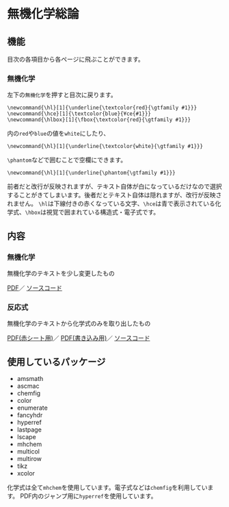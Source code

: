 # 無機化学総論
## 機能
目次の各項目から各ページに飛ぶことができます。
### 無機化学
左下の`無機化学`を押すと目次に戻ります。
```
\newcommand{\hl}[1]{\underline{\textcolor{red}{\gtfamily #1}}}
\newcommand{\hce}[1]{\textcolor{blue}{¥ce{#1}}}
\newcommand{\hlbox}[1]{\fbox{\textcolor{red}{\gtfamily #1}}}
```
内の`red`や`blue`の値を`white`にしたり、
```
\newcommand{\hl}[1]{\underline{\textcolor{white}{\gtfamily #1}}}
```
`\phantom`などで囲むことで空欄にできます。
```
\newcommand{\hl}[1]{\underline{\phantom{\gtfamily #1}}}
```
前者だと改行が反映されますが、テキスト自体が白になっているだけなので選択することがきてしまいます。後者だとテキスト自体は隠れますが、改行が反映されません。
`\hl`は下線付きの赤くなっている文字、`\hce`は青で表示されている化学式、`\hbox`は視覚で囲まれている構造式・電子式です。

## 内容
### 無機化学
無機化学のテキストを少し変更したもの

[PDF](/無機化学/inorganic-chemistry.pdf)／
[ソースコード](/無機化学/inorganic-chemistry.tex)
### 反応式
無機化学のテキストから化学式のみを取り出したもの

[PDF(赤シート用)](反応式/反応式まとめ[赤シート用].pdf)／
[PDF(書き込み用)](反応式/反応式まとめ[書き込み用].pdf)／
[ソースコード](/反応式/反応式まとめ.tex)

## 使用しているパッケージ
- amsmath
- ascmac
- chemfig
- color
- enumerate
- fancyhdr
- hyperref
- lastpage
- lscape
- mhchem
- multicol
- multirow
- tikz
- xcolor

化学式は全て`mhchem`を使用しています。電子式などは`chemfig`を利用しています。
PDF内のジャンプ用に`hyperref`を使用しています。
